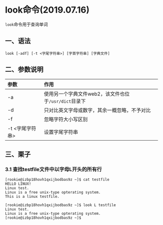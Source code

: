 # look命令(2019.07.16)

`look`命令用于查询单词

## 一、语法

`look [-adf] [-t <字尾字符串>] [字首字符串] [字典文件]`


## 二、参数说明

| 参数 | 作用 |
| :--- | :--- |
| -a | 使用另一个字典文件web2，该文件也位于`/usr/dict`目录下 |
| -d | 只对比英文字母或数字，其余一概忽略，不予对比 |
| -f | 忽略字符大小写区别 |
| -t <字尾字符串> | 设置字尾字符串 |

## 三、栗子

### 3.1 查找testfile文件中以字母L开头的所有行

```
[rookie@izbp18hovh1qxijbodbas9z ~]$ cat testfile 
HELLO LINUX!  
Linux test.
Linux is a free unix-type opterating system.  
This is a linux testfile.
 
[rookie@izbp18hovh1qxijbodbas9z ~]$ look L testfile 
Linux test.
Linux is a free unix-type opterating system.  
[rookie@izbp18hovh1qxijbodbas9z ~]$ 
```
